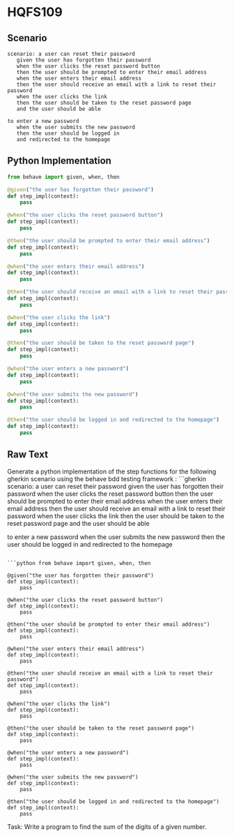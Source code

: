 # HQFS109
## Scenario
```gherkin
scenario: a user can reset their password 
   given the user has forgotten their password 
   when the user clicks the reset password button 
   then the user should be prompted to enter their email address 
   when the user enters their email address 
   then the user should receive an email with a link to reset their password 
   when the user clicks the link 
   then the user should be taken to the reset password page 
   and the user should be able

to enter a new password 
   when the user submits the new password 
   then the user should be logged in 
   and redirected to the homepage
```


## Python Implementation
```python
from behave import given, when, then

@given("the user has forgotten their password")
def step_impl(context):
    pass

@when("the user clicks the reset password button")
def step_impl(context):
    pass

@then("the user should be prompted to enter their email address")
def step_impl(context):
    pass

@when("the user enters their email address")
def step_impl(context):
    pass

@then("the user should receive an email with a link to reset their password")
def step_impl(context):
    pass

@when("the user clicks the link")
def step_impl(context):
    pass

@then("the user should be taken to the reset password page")
def step_impl(context):
    pass

@when("the user enters a new password")
def step_impl(context):
    pass

@when("the user submits the new password")
def step_impl(context):
    pass

@then("the user should be logged in and redirected to the homepage")
def step_impl(context):
    pass
```


## Raw Text
Generate a python implementation of the step functions for the following gherkin scenario using the behave bdd testing framework : ```gherkin scenario: a user can reset their password given the user has forgotten their password when the user clicks the reset password button then the user should be prompted to enter their email address when the user enters their email address then the user should receive an email with a link to reset their password when the user clicks the link then the user should be taken to the reset password page and the user should be able

to enter a new password when the user submits the new password then the user should be logged in and redirected to the homepage

```

```python from behave import given, when, then

@given("the user has forgotten their password")
def step_impl(context):
    pass

@when("the user clicks the reset password button")
def step_impl(context):
    pass

@then("the user should be prompted to enter their email address")
def step_impl(context):
    pass

@when("the user enters their email address")
def step_impl(context):
    pass

@then("the user should receive an email with a link to reset their password")
def step_impl(context):
    pass

@when("the user clicks the link")
def step_impl(context):
    pass

@then("the user should be taken to the reset password page")
def step_impl(context):
    pass

@when("the user enters a new password")
def step_impl(context):
    pass

@when("the user submits the new password")
def step_impl(context):
    pass

@then("the user should be logged in and redirected to the homepage")
def step_impl(context):
    pass
```

Task: Write a program to find the sum of the digits of a given number.
